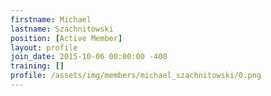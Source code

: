 ```yaml
---
firstname: Michael
lastname: Szachnitowski
position: [Active Member]
layout: profile
join_date: 2015-10-06 00:00:00 -400
training: []
profile: /assets/img/members/michael_szachnitowski/0.png
---
```

